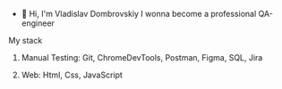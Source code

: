 - 👋 Hi, I'm Vladislav Dombrovskiy
I wonna become a professional QA-engineer

My stack

1. Manual Testing:
    Git, ChromeDevTools, Postman, Figma, SQL, Jira

2.  Web:
    Html, Css, JavaScript
<!---
Snekuser/Snekuser is a ✨ special ✨ repository because its `README.md` (this file) appears on your GitHub profile.
You can click the Preview link to take a look at your changes.
--->
